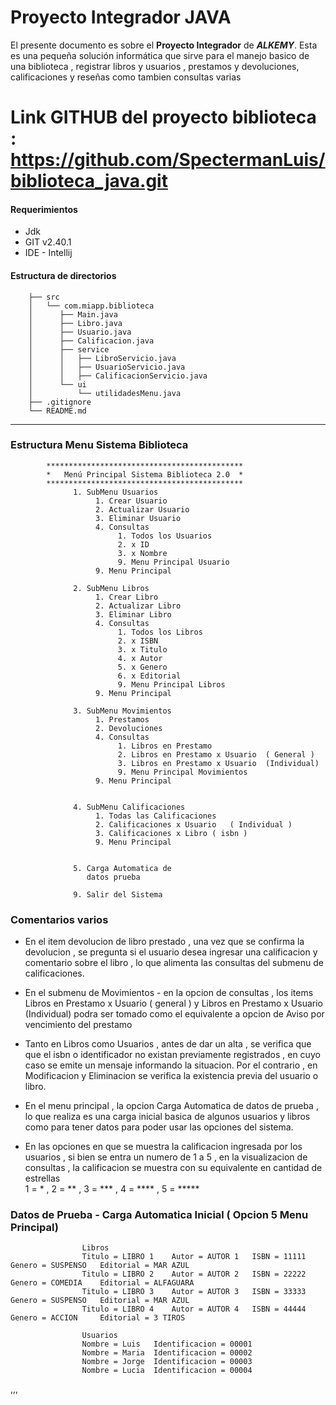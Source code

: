 # Proyecto Integrador JAVA

El presente documento es sobre el **Proyecto Integrador** de ***ALKEMY***. Esta es una pequeña solución informática que sirve para el manejo basico de una biblioteca , registrar libros y usuarios , prestamos y devoluciones, calificaciones y reseñas como tambien consultas varias


# Link GITHUB del proyecto biblioteca :   **https://github.com/SpectermanLuis/biblioteca_java.git**

#### Requerimientos
- Jdk 
- GIT v2.40.1
- IDE - Intellij 

#### Estructura de directorios
``` tree
    ├── src
    │   └── com.miapp.biblioteca
    │      ├── Main.java
    │      ├── Libro.java
    │      ├── Usuario.java 
    │      ├── Calificacion.java              
    │      ├── service
    │      │   ├── LibroServicio.java
    │      │   ├── UsuarioServicio.java
    │      │   ├── CalificacionServicio.java    
    │      └── ui     
    │          └── utilidadesMenu.java
    ├── .gitignore
    └── README.md
```

---
### Estructura Menu Sistema Biblioteca
   
``` 
        ******************************************** 
        *   Menú Principal Sistema Biblioteca 2.0  *
        ********************************************
              1. SubMenu Usuarios
                   1. Crear Usuario
                   2. Actualizar Usuario
                   3. Eliminar Usuario
                   4. Consultas
                        1. Todos los Usuarios
                        2. x ID
                        3. x Nombre
                        9. Menu Principal Usuario
                   9. Menu Principal
        
              2. SubMenu Libros
                   1. Crear Libro
                   2. Actualizar Libro
                   3. Eliminar Libro
                   4. Consultas
                        1. Todos los Libros
                        2. x ISBN
                        3. x Titulo
                        4. x Autor
                        5. x Genero
                        6. x Editorial
                        9. Menu Principal Libros
                   9. Menu Principal

              3. SubMenu Movimientos
                   1. Prestamos
                   2. Devoluciones
                   4. Consultas
                        1. Libros en Prestamo
                        2. Libros en Prestamo x Usuario  ( General )
                        3. Libros en Prestamo x Usuario  (Individual)
                        9. Menu Principal Movimientos
                   9. Menu Principal


              4. SubMenu Calificaciones
                   1. Todas las Calificaciones
                   2. Calificaciones x Usuario   ( Individual )
                   3. Calificaciones x Libro ( isbn )
                   9. Menu Principal


              5. Carga Automatica de
                 datos prueba 

              9. Salir del Sistema
```


### Comentarios varios

- En el item devolucion de libro prestado , una vez que se 
  confirma la devolucion , se pregunta si el usuario desea 
  ingresar una calificacion y comentario sobre el libro ,
  lo que alimenta las consultas del submenu de calificaciones.


- En el submenu de Movimientos - en la opcion de consultas , 
  los items Libros en Prestamo x Usuario ( general )  y 
  Libros en Prestamo x Usuario (Individual) podra ser tomado como 
  el equivalente a opcion de Aviso por vencimiento del prestamo


- Tanto en Libros como Usuarios , antes de dar un alta , se verifica que
  que el isbn o identificador no existan previamente registrados , en cuyo
  caso se emite un mensaje informando la situacion.  Por el contrario , en 
  Modificacion y Eliminacion se verifica la existencia previa del
  usuario o libro.


- En el menu principal , la opcion Carga Automatica de datos de prueba ,
  lo que realiza es una carga inicial basica de algunos usuarios y libros 
  como para tener datos para poder usar las opciones del sistema.

- En las opciones en que se muestra la calificacion ingresada por los usuarios ,
  si bien se entra un numero de 1 a 5 , en la visualizacion de consultas , la 
  calificacion se muestra con su equivalente en cantidad de estrellas  
   1 = * , 2 = ** , 3 = *** , 4 = **** , 5 = *****


### Datos de Prueba - Carga Automatica Inicial ( Opcion 5 Menu Principal)

                    Libros
                    Titulo = LIBRO 1    Autor = AUTOR 1   ISBN = 11111    Genero = SUSPENSO   Editorial = MAR AZUL 
                    Titulo = LIBRO 2    Autor = AUTOR 2   ISBN = 22222    Genero = COMEDIA    Editorial = ALFAGUARA
                    Titulo = LIBRO 3    Autor = AUTOR 3   ISBN = 33333    Genero = SUSPENSO   Editorial = MAR AZUL 
                    Titulo = LIBRO 4    Autor = AUTOR 4   ISBN = 44444    Genero = ACCION     Editorial = 3 TIROS  

                    Usuarios 
                    Nombre = Luis   Identificacion = 00001
                    Nombre = Maria  Identificacion = 00002
                    Nombre = Jorge  Identificacion = 00003
                    Nombre = Lucia  Identificacion = 00004
,,,
